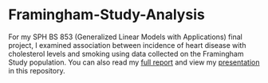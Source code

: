 # Framingham-Study-Analysis
For my SPH BS 853 (Generalized Linear Models with Applications) final project, I examined association between incidence of heart disease with cholesterol levels and smoking using data collected on the Framingham Study population. You can also read my [full report](https://github.com/irenehsueh49/Framingham-Study-Analysis/blob/main/Framingham%20Report.pdf) and view my [presentation](https://github.com/irenehsueh49/Framingham-Study-Analysis/blob/main/Framingham%20Presentation.pdf) in this repository. 
